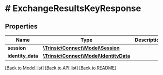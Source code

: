 # # ExchangeResultsKeyResponse

## Properties

Name | Type | Description | Notes
------------ | ------------- | ------------- | -------------
**session** | [**\Trinsic\Connect\Model\Session**](Session.md) |  |
**identity_data** | [**\Trinsic\Connect\Model\IdentityData**](IdentityData.md) |  | [optional]

[[Back to Model list]](../../README.md#models) [[Back to API list]](../../README.md#endpoints) [[Back to README]](../../README.md)
